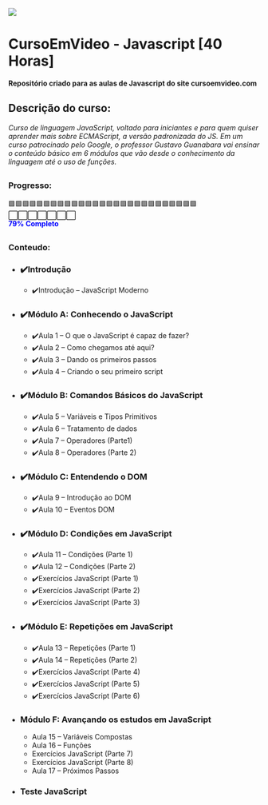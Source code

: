 ![](imagens/cabeçalho.png)

# CursoEmVideo - Javascript [40 Horas]

**Repositório criado para as aulas de Javascript do site cursoemvideo.com**

## Descrição do curso:

_Curso de linguagem JavaScript, voltado para iniciantes e para quem quiser aprender mais sobre ECMAScript, a versão padronizada do JS. Em um curso patrocinado pelo Google, o professor Gustavo Guanabara vai ensinar o conteúdo básico em 6 módulos que vão desde o conhecimento da linguagem até o uso de funções._

##

### Progresso:

🟩🟩🟩🟩🟩🟩🟩🟩🟩🟩🟩🟩🟩🟩🟩🟩🟩🟩🟩🟩🟩🟩🟩🟩🟩🟩🟩⬜️⬜️⬜️⬜️⬜️⬜️⬜️ <br>
<span style="color: blue; font-weight: bold;">79% Completo</span>

##

### Conteudo:

- ### ✔️Introdução
  - ✔️Introdução – JavaScript Moderno
- ### ✔️Módulo A: Conhecendo o JavaScript
  - ✔️Aula 1 – O que o JavaScript é capaz de fazer?
  - ✔️Aula 2 – Como chegamos até aqui?
  - ✔️Aula 3 – Dando os primeiros passos
  - ✔️Aula 4 – Criando o seu primeiro script
- ### ✔️Módulo B: Comandos Básicos do JavaScript
  - ✔️Aula 5 – Variáveis e Tipos Primitivos
  - ✔️Aula 6 – Tratamento de dados
  - ✔️Aula 7 – Operadores (Parte1)
  - ✔️Aula 8 – Operadores (Parte 2)
- ### ✔️Módulo C: Entendendo o DOM
  - ✔️Aula 9 – Introdução ao DOM
  - ✔️Aula 10 – Eventos DOM
- ### ✔️Módulo D: Condições em JavaScript
  - ✔️Aula 11 – Condições (Parte 1)
  - ✔️Aula 12 – Condições (Parte 2)
  - ✔️Exercícios JavaScript (Parte 1)
  - ✔️Exercícios JavaScript (Parte 2)
  - ✔️Exercícios JavaScript (Parte 3)
- ### ✔️Módulo E: Repetições em JavaScript
  - ✔️Aula 13 – Repetições (Parte 1)
  - ✔️Aula 14 – Repetições (Parte 2)
  - ✔️Exercícios JavaScript (Parte 4)
  - ✔️Exercícios JavaScript (Parte 5)
  - ✔️Exercícios JavaScript (Parte 6)
- ### Módulo F: Avançando os estudos em JavaScript
  - Aula 15 – Variáveis Compostas
  - Aula 16 – Funções
  - Exercícios JavaScript (Parte 7)
  - Exercícios JavaScript (Parte 8)
  - Aula 17 – Próximos Passos
- ### Teste JavaScript
